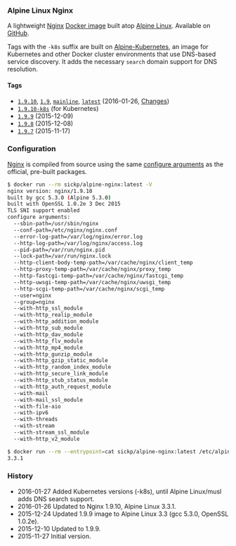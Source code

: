 ### Alpine Linux Nginx

A lightweight [Nginx][nginx] [Docker image][dockerhub_project] built atop [Alpine Linux][gliderlabs_alpine]. Available on [GitHub][github_project].

Tags with the `-k8s` suffix are built on [Alpine-Kubernetes][alpine_kubernetes], an image for Kubernetes and other Docker cluster environments that use DNS-based service discovery. It adds the necessary `search` domain support for DNS resolution.


#### Tags

* [`1.9.10`][dockerfile_1_9_10], [`1.9`][dockerfile_1_9_10], [`mainline`][dockerfile_1_9_10], [`latest`][dockerfile_1_9_10] (2016-01-26, [Changes][nginx_changes])
* [`1.9.10-k8s`][dockerfile_1_9_10_k8s] (for Kubernetes)
* [`1.9.9`][dockerfile_1_9_9] (2015-12-09)
* [`1.9.8`][dockerfile_1_9_8] (2015-12-08)
* [`1.9.7`][dockerfile_1_9_7] (2015-11-17)


### Configuration

[Nginx][nginx] is compiled from source using the same [configure arguments][nginx_configure] as the official, pre-built packages.

```sh
$ docker run --rm sickp/alpine-nginx:latest -V
nginx version: nginx/1.9.10
built by gcc 5.3.0 (Alpine 5.3.0)
built with OpenSSL 1.0.2e 3 Dec 2015
TLS SNI support enabled
configure arguments:
  --sbin-path=/usr/sbin/nginx
  --conf-path=/etc/nginx/nginx.conf
  --error-log-path=/var/log/nginx/error.log
  --http-log-path=/var/log/nginx/access.log
  --pid-path=/var/run/nginx.pid
  --lock-path=/var/run/nginx.lock
  --http-client-body-temp-path=/var/cache/nginx/client_temp
  --http-proxy-temp-path=/var/cache/nginx/proxy_temp
  --http-fastcgi-temp-path=/var/cache/nginx/fastcgi_temp
  --http-uwsgi-temp-path=/var/cache/nginx/uwsgi_temp
  --http-scgi-temp-path=/var/cache/nginx/scgi_temp
  --user=nginx
  --group=nginx
  --with-http_ssl_module
  --with-http_realip_module
  --with-http_addition_module
  --with-http_sub_module
  --with-http_dav_module
  --with-http_flv_module
  --with-http_mp4_module
  --with-http_gunzip_module
  --with-http_gzip_static_module
  --with-http_random_index_module
  --with-http_secure_link_module
  --with-http_stub_status_module
  --with-http_auth_request_module
  --with-mail
  --with-mail_ssl_module
  --with-file-aio
  --with-ipv6
  --with-threads
  --with-stream
  --with-stream_ssl_module
  --with-http_v2_module

$ docker run --rm --entrypoint=cat sickp/alpine-nginx:latest /etc/alpine-release
3.3.1
```

### History

- 2016-01-27 Added Kubernetes versions (-k8s), until Alpine Linux/musl adds DNS search support.
- 2016-01-26 Updated to Nginx 1.9.10, Alpine Linux 3.3.1.
- 2015-12-24 Updated 1.9.9 image to Alpine Linux 3.3 (gcc 5.3.0, OpenSSL 1.0.2e).
- 2015-12-10 Updated to 1.9.9.
- 2015-11-27 Initial version.

[alpine_kubernetes]:     https://hub.docker.com/r/janeczku/alpine-kubernetes/
[dockerhub_project]:     https://hub.docker.com/r/sickp/alpine-nginx/
[github_project]:        https://github.com/sickp/docker-alpine-nginx/
[gliderlabs_alpine]:     https://hub.docker.com/r/gliderlabs/alpine/
[dockerfile_1_9_7]:      https://github.com/sickp/docker-alpine-nginx/tree/master/versions/1.9.7/Dockerfile
[dockerfile_1_9_8]:      https://github.com/sickp/docker-alpine-nginx/tree/master/versions/1.9.8/Dockerfile
[dockerfile_1_9_9]:      https://github.com/sickp/docker-alpine-nginx/tree/master/versions/1.9.9/Dockerfile
[dockerfile_1_9_10]:     https://github.com/sickp/docker-alpine-nginx/tree/master/versions/1.9.10/Dockerfile
[dockerfile_1_9_10_k8s]: https://github.com/sickp/docker-alpine-nginx/tree/master/versions/1.9.10-k8s/Dockerfile
[nginx]:                 http://nginx.org/
[nginx_changes]:         http://nginx.org/en/CHANGES
[nginx_configure]:       http://nginx.org/en/linux_packages.html#mainline
